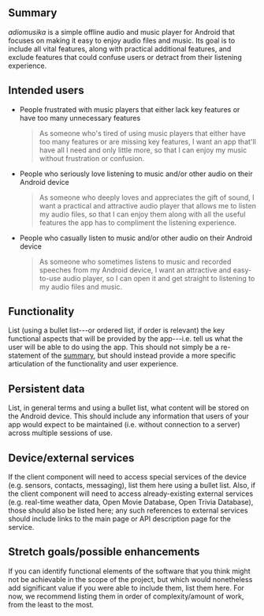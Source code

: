 ## Summary

*adiomusika* is a simple offline audio and music player for Android that focuses on making it easy to enjoy audio files and music. Its goal is to include all vital features, along with practical additional features, and exclude features that could confuse users or detract from their listening experience.

## Intended users

* People frustrated with music players that either lack key features or have too many unnecessary features

  > As someone who's tired of using music players that either have too many features or are missing key features, I want an app that'll have all I need and only little more, so that I can enjoy my music without frustration or confusion.

* People who seriously love listening to music and/or other audio on their Android device

  > As someone who deeply loves and appreciates the gift of sound, I want a practical and attractive audio player that allows me to listen my audio files, so that I can enjoy them along with all the useful features the app has to compliment the listening experience.

* People who casually listen to music and/or other audio on their Android device

  > As someone who sometimes listens to music and recorded speeches from my Android device, I want an attractive and easy-to-use audio player, so I can open it and get straight to listening to my audio files and music.

## Functionality

List (using a bullet list---or ordered list, if order is relevant) the key functional aspects that will be provided by the app---i.e. tell us what the user will be able to do using the app. This should not simply be a re-statement of the [summary](#summary), but should instead provide a more specific articulation of the functionality and user experience. 

## Persistent data

List, in general terms and using a bullet list, what content will be stored on the Android device. This should include any information that users of your app would expect to be maintained (i.e. without connection to a server) across multiple sessions of use. 
    
## Device/external services

If the client component will need to access special services of the device (e.g. sensors, contacts, messaging), list them here using a bullet list. Also, if the client component will need to access already-existing external services (e.g. real-time weather data, Open Movie Database, Open Trivia Database), those should also be listed here; any such references to external services should include links to the main page or API description page for the service.

## Stretch goals/possible enhancements 

If you can identify functional elements of the software that you think might not be achievable in the scope of the project, but which would nonetheless add significant value if you were able to include them, list them here. For now, we recommend listing them in order of complexity/amount of work, from the least to the most.
